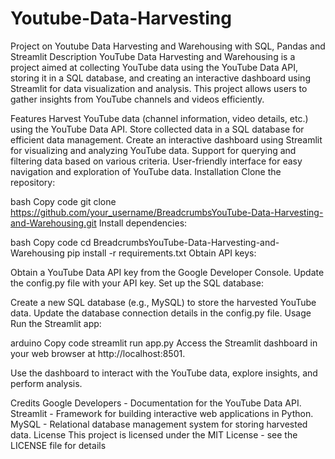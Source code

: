 # Youtube-Data-Harvesting
Project on Youtube Data Harvesting and Warehousing with SQL, Pandas and Streamlit
Description
YouTube Data Harvesting and Warehousing is a project aimed at collecting YouTube data using the YouTube Data API, storing it in a SQL database, and creating an interactive dashboard using Streamlit for data visualization and analysis. This project allows users to gather insights from YouTube channels and videos efficiently.

Features
Harvest YouTube data (channel information, video details, etc.) using the YouTube Data API.
Store collected data in a SQL database for efficient data management.
Create an interactive dashboard using Streamlit for visualizing and analyzing YouTube data.
Support for querying and filtering data based on various criteria.
User-friendly interface for easy navigation and exploration of YouTube data.
Installation
Clone the repository:

bash
Copy code
git clone https://github.com/your_username/BreadcrumbsYouTube-Data-Harvesting-and-Warehousing.git
Install dependencies:

bash
Copy code
cd BreadcrumbsYouTube-Data-Harvesting-and-Warehousing
pip install -r requirements.txt
Obtain API keys:

Obtain a YouTube Data API key from the Google Developer Console.
Update the config.py file with your API key.
Set up the SQL database:

Create a new SQL database (e.g., MySQL) to store the harvested YouTube data.
Update the database connection details in the config.py file.
Usage
Run the Streamlit app:

arduino
Copy code
streamlit run app.py
Access the Streamlit dashboard in your web browser at http://localhost:8501.

Use the dashboard to interact with the YouTube data, explore insights, and perform analysis.

Credits
Google Developers - Documentation for the YouTube Data API.
Streamlit - Framework for building interactive web applications in Python.
MySQL - Relational database management system for storing harvested data.
License
This project is licensed under the MIT License - see the LICENSE file for details
